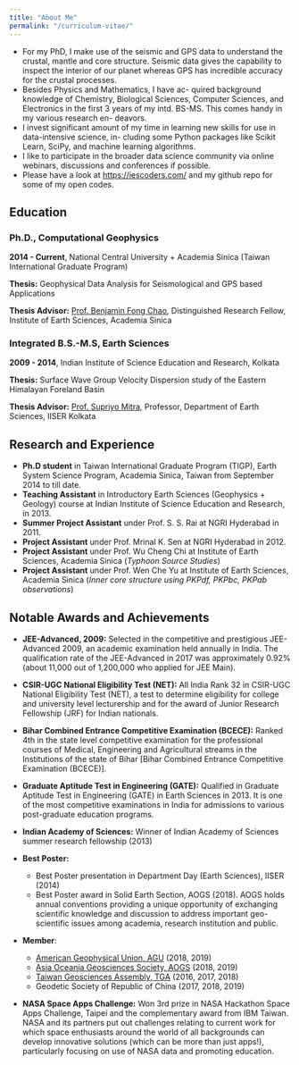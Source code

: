 ```yaml
---
title: "About Me"
permalink: "/curriculum-vitae/"
---
```


- For my PhD, I make use of the seismic and GPS data to understand the crustal, mantle and core structure. Seismic data gives the capability to inspect the interior of our planet whereas GPS has incredible accuracy for the crustal processes.
- Besides Physics and Mathematics, I have ac- quired background knowledge of Chemistry, Biological Sciences, Computer Sciences, and Electronics in the first 3 years of my intd. BS-MS. This comes handy in my various research en- deavors.
- I invest significant amount of my time in learning new skills for use in data-intensive science, in- cluding some Python packages like Scikit Learn, SciPy, and machine learning algorithms.
- I like to participate in the broader data science community via online webinars, discussions and conferences if possible.
- Please have a look at https://iescoders.com/ and my github repo for some of my open codes.

## Education
### Ph.D., Computational Geophysics
__2014 - Current__, National Central University + Academia Sinica (Taiwan International Graduate Program)

__Thesis:__ Geophysical Data Analysis for Seismological and GPS based Applications

__Thesis Advisor:__ [Prof. Benjamin Fong Chao](http://www.earth.sinica.edu.tw/member/info/7), Distinguished Research Fellow, Institute of Earth Sciences, Academia Sinica

### Integrated B.S.-M.S, Earth Sciences
__2009 - 2014__, Indian Institute of Science Education and Research, Kolkata

__Thesis:__ Surface Wave Group Velocity Dispersion study of the Eastern Himalayan Foreland Basin 

__Thesis Advisor:__ [Prof. Supriyo Mitra](https://www.iiserkol.ac.in/~supriyomitra/), Professor, Department of Earth Sciences, IISER Kolkata

## Research and Experience
+ __Ph.D student__ in Taiwan International Graduate Program (TIGP), Earth System Science Program, Academia Sinica, Taiwan from September 2014 to till date.
+ __Teaching Assistant__ in Introductory Earth Sciences (Geophysics + Geology) course at Indian Institute of Science Education and Research, in 2013.
+ __Summer Project Assistant__ under Prof. S. S. Rai at NGRI Hyderabad in 2011.
+ __Project Assistant__ under Prof. Mrinal K. Sen at NGRI Hyderabad in 2012.
+ __Project Assistant__ under Prof. Wu Cheng Chi at Institute of Earth Sciences, Academia Sinica (_Typhoon Source Studies_)
+ __Project Assistant__ under Prof. Wen Che Yu at Institute of Earth Sciences, Academia Sinica (_Inner core structure using PKPdf, PKPbc, PKPab observations_)

## Notable Awards and Achievements
+ __JEE-Advanced, 2009:__ Selected in the competitive and prestigious JEE-Advanced 2009, an academic examination held annually in India. The qualification rate of the JEE-Advanced in 2017 was approximately 0.92% (about 11,000 out of 1,200,000 who applied for JEE Main).

+ __CSIR-UGC National Eligibility Test (NET):__ All India Rank 32 in CSIR-UGC National Eligibility Test (NET), a test to determine eligibility for college and university level lecturership and for the award of Junior Research Fellowship (JRF) for Indian nationals.

+ __Bihar Combined Entrance Competitive Examination (BCECE):__ Ranked 4th in the state level competitive examination for the professional courses of Medical, Engineering and Agricultural streams in the Institutions of the state of Bihar [Bihar Combined Entrance Competitive Examination (BCECE)].

+ __Graduate Aptitude Test in Engineering (GATE):__ Qualified in Graduate Aptitude Test in Engineering (GATE) in Earth Sciences in 2013. It is one of the most competitive examinations in India for admissions to various post-graduate education programs.

+ __Indian Academy of Sciences:__ Winner of Indian Academy of Sciences summer research fellowship (2013)

+ __Best Poster:__ 
    - Best Poster presentation in Department Day (Earth Sciences), IISER (2014)
    - Best Poster award in Solid Earth Section, AOGS (2018). AOGS holds annual conventions providing a unique opportunity of exchanging scientific knowledge and discussion to address important geo-scientific issues among academia, research institution and public.

+ __Member__:
     - [American Geophysical Union, AGU](https://www.agu.org/) (2018, 2019)
     - [Asia Oceania Geosciences Society, AOGS](http://www.asiaoceania.org/aogs2019/public.asp?page=home.htm) (2018, 2019)
     - [Taiwan Geosciences Assembly, TGA](https://cgu-tga.org.tw/) (2016, 2017, 2018)
     - Geodetic Society of Republic of China (2017, 2018, 2019)

+ __NASA Space Apps Challenge:__ Won 3rd prize in NASA Hackathon Space Apps Challenge, Taipei and the complementary award from IBM Taiwan. NASA and its partners put out challenges relating to current work for which space enthusiasts around the world of all backgrounds can develop innovative solutions (which can be more than just apps!), particularly focusing on use of NASA data and promoting education.







